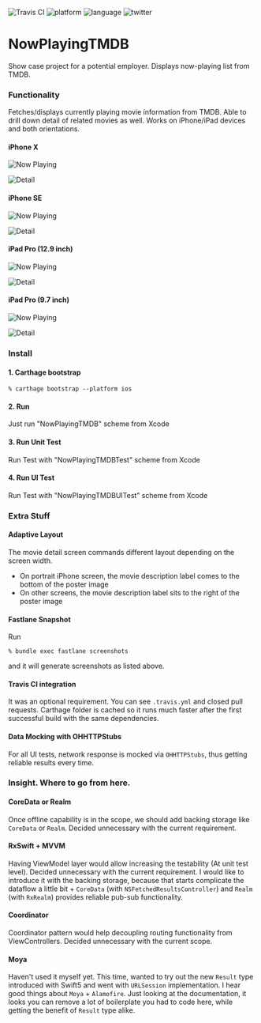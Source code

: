 ![Travis CI](https://travis-ci.com/yfujiki/NowPlayingTMDB.svg?branch=master)
![platform](https://img.shields.io/badge/platform-iOS-blue.svg)
![language](https://img.shields.io/badge/language-swift5-green.svg)
![twitter](https://img.shields.io/badge/twitter-@yfujiki-blue.svg)

# NowPlayingTMDB

Show case project for a potential employer. Displays now-playing list from TMDB.

### Functionality

Fetches/displays currently playing movie information from TMDB. Able to drill down detail of related movies as well. Works on iPhone/iPad devices and both orientations.

#### iPhone X

![Now Playing](https://raw.githubusercontent.com/yfujiki/NowPlayingTMDB/master/screenshots/en-US/iPhone%20X-1NowPlaying_framed.png)

![Detail](https://raw.githubusercontent.com/yfujiki/NowPlayingTMDB/master/screenshots/en-US/iPhone%20X-2Detail_framed.png)

#### iPhone SE

![Now Playing](https://raw.githubusercontent.com/yfujiki/NowPlayingTMDB/master/screenshots/en-US/iPhone%20SE-1NowPlaying_framed.png)

![Detail](https://raw.githubusercontent.com/yfujiki/NowPlayingTMDB/master/screenshots/en-US/iPhone%20SE-2Detail_framed.png)

#### iPad Pro (12.9 inch)

![Now Playing](<https://raw.githubusercontent.com/yfujiki/NowPlayingTMDB/master/screenshots/en-US/iPad%20Pro%20(12.9-inch)-1NowPlaying_framed.png>)

![Detail](<https://raw.githubusercontent.com/yfujiki/NowPlayingTMDB/master/screenshots/en-US/iPad%20Pro%20(12.9-inch)-2Detail_framed.png>)

#### iPad Pro (9.7 inch)

![Now Playing](<https://raw.githubusercontent.com/yfujiki/NowPlayingTMDB/master/screenshots/en-US/iPad%20Pro%20(9.7-inch)-1NowPlaying_framed.png>)

![Detail](<https://raw.githubusercontent.com/yfujiki/NowPlayingTMDB/master/screenshots/en-US/iPad%20Pro%20(9.7-inch)-2Detail_framed.png>)

### Install

#### 1. Carthage bootstrap

```
% carthage bootstrap --platform ios
```

#### 2. Run

Just run "NowPlayingTMDB" scheme from Xcode

#### 3. Run Unit Test

Run Test with "NowPlayingTMDBTest" scheme from Xcode

#### 4. Run UI Test

Run Test with "NowPlayingTMDBUITest" scheme from Xcode

### Extra Stuff

#### Adaptive Layout

The movie detail screen commands different layout depending on the screen width.

- On portrait iPhone screen, the movie description label comes to the bottom of the poster image
- On other screens, the movie description label sits to the right of the poster image

#### Fastlane Snapshot

Run

```
% bundle exec fastlane screenshots
```

and it will generate screenshots as listed above.

#### Travis CI integration

It was an optional requirement. You can see `.travis.yml` and closed pull requests. Carthage folder is cached so it runs much faster after the first successful build with the same dependencies.

#### Data Mocking with OHHTTPStubs

For all UI tests, network response is mocked via `OHHTTPStubs`, thus getting reliable results every time.

### Insight. Where to go from here.

#### CoreData or Realm

Once offline capability is in the scope, we should add backing storage like `CoreData` or `Realm`. Decided unnecessary with the current requirement.

#### RxSwift + MVVM

Having ViewModel layer would allow increasing the testability (At unit test level). Decided unnecessary with the current requirement.
I would like to introduce it with the backing storage, because that starts complicate the dataflow a little bit + `CoreData` (with `NSFetchedResultsController`) and `Realm` (with `RxRealm`) provides reliable pub-sub functionality.

#### Coordinator

Coordinator pattern would help decoupling routing functionality from ViewControllers. Decided unnecessary with the current scope.

#### Moya

Haven't used it myself yet. This time, wanted to try out the new `Result` type introduced with Swift5 and went with `URLSession` implementation. I hear good things about `Moya` + `Alamofire`. Just looking at the documentation, it looks you can remove a lot of boilerplate you had to code here, while getting the benefit of `Result` type alike.
